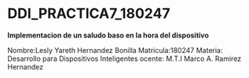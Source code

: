 # DDI_PRACTICA7_180247

**Implementacion de un saludo baso en la hora del dispositivo**

 Nombre:Lesly Yareth Hernandez Bonilla Matricula:180247 Materia: Desarrollo para Dispositivos Inteligentes ocente: M.T.I Marco A. Ramirez Hernandez
